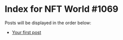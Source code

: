 # Index for NFT World #1069
Posts will be displayed in the order below:

- [Your first post](./001-first.md)


